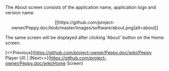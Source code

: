 The About screen consists of the application name, application logo and version name. 
<p align="center">
[[https://github.com/project-owner/Peppy.doc/blob/master/images/software/about.png|alt=about]]
</p>

The same screen will be displayed after clicking 'About' button on the Home screen.

[<<Previous](https://github.com/project-owner/Peppy.doc/wiki/Peppy Player UI) | [Next>>](https://github.com/project-owner/Peppy.doc/wiki/Home Screen)